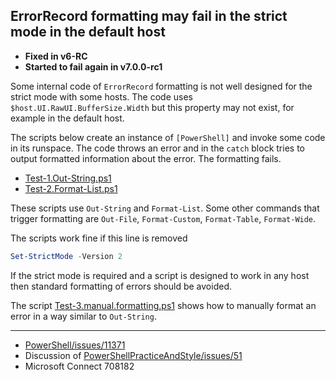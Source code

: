 ## ErrorRecord formatting may fail in the strict mode in the default host

- **Fixed in v6-RC**
- **Started to fail again in v7.0.0-rc1**

Some internal code of `ErrorRecord` formatting is not well designed for the
strict mode with some hosts. The code uses `$host.UI.RawUI.BufferSize.Width`
but this property may not exist, for example in the default host.

The scripts below create an instance of `[PowerShell]` and invoke some code in
its runspace. The code throws an error and in the `catch` block tries to output
formatted information about the error. The formatting fails.

- [Test-1.Out-String.ps1](Test-1.Out-String.ps1)
- [Test-2.Format-List.ps1](Test-2.Format-List.ps1)

These scripts use `Out-String` and `Format-List`. Some other commands that
trigger formatting are `Out-File`, `Format-Custom`, `Format-Table`, `Format-Wide`.

The scripts work fine if this line is removed

```powershell
Set-StrictMode -Version 2
```

If the strict mode is required and a script is designed to work in any host
then standard formatting of errors should be avoided.

The script [Test-3.manual.formatting.ps1](Test-3.manual.formatting.ps1) shows
how to manually format an error in a way similar to `Out-String`.

---

- [PowerShell/issues/11371](https://github.com/PowerShell/PowerShell/issues/11371)
- Discussion of [PowerShellPracticeAndStyle/issues/51](https://github.com/PoshCode/PowerShellPracticeAndStyle/issues/51)
- Microsoft Connect 708182
